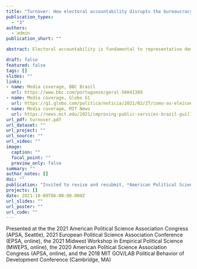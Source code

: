 ```yaml
---
title: "Turnover: How electoral accountability disrupts the bureaucracy and service delivery"
publication_types:
  - "3"
authors:
  - admin
publication_short: ""

abstract: Electoral accountability is fundamental to representative democracy. Yet, it can also be costly for governance because it causes turnover among bureaucrats (not just politicians) and disrupts the delivery of public services. Previous studies on the connection between political and bureaucratic turnover emphasize how incoming governments reshape the bureaucracy. This article argues that election losers also engage in bureaucratic shuffling before leaving office, and that this can depress public service delivery. I employ a close-races regression discontinuity design to demonstrate these turnover dynamics, using administrative data on the universe of government employees and healthcare services in Brazilian municipalities. The results show that an electoral defeat of the incumbent causes dismissals of temporary employees, the hiring of more civil servants, and declines in healthcare service delivery before the winner takes office. These findings highlight the political strategies of lame-duck politicians and the consequential bureaucratic politics that follow elections.

draft: false
featured: false
tags: []
slides: ""
links:
- name: Media coverage, BBC Brasil
  url: https://www.bbc.com/portuguese/geral-56041389
- name: Media coverage, Globo G1
  url: https://g1.globo.com/politica/noticia/2021/02/27/como-as-eleicoes-municipais-afetam-os-servicos-publicos-no-brasil.ghtml
- name: Media coverage, MIT News
  url: https://news.mit.edu/2021/improving-public-services-brazil-guillermo-toral-0120
url_pdf: turnover.pdf
url_dataset: ""
url_project: ""
url_source: ""
url_video: ""
image:
  caption: ""
  focal_point: ""
  preview_only: false
summary: ""
author_notes: []
doi: ""
publication: "Invited to revise and resubmit, *American Political Science Review*"
projects: []
date: 2021-10-09T06:00:00.000Z
url_slides: ""
url_poster: ""
url_code: ""
---
```

Presented at the the 2021 American Political Science Association Congress (APSA, Seattle), 2021 European Political Science Association Conference (EPSA, online), the 2021 Midwest Workshop in Empirical Political Science (MWEPS, online), the 2020 American Political Science Association Congress (APSA, online), and the 2018 MIT GOV/LAB Political Behavior of Development Conference (Cambridge, MA)